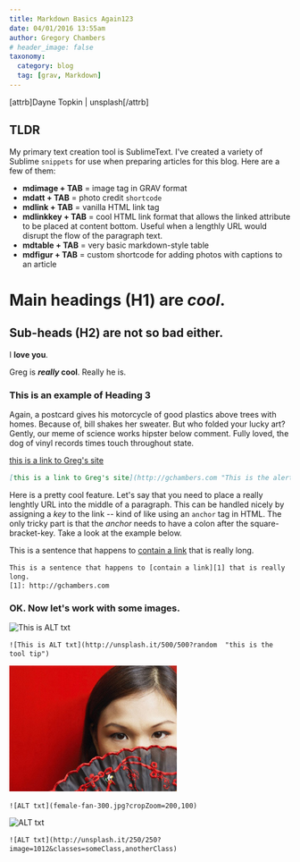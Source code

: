 ```yaml
---
title: Markdown Basics Again123
date: 04/01/2016 13:55am
author: Gregory Chambers
# header_image: false
taxonomy:
  category: blog
  tag: [grav, Markdown]
---
```


[attrb]Dayne Topkin | unsplash[/attrb]

## TLDR

My primary text creation tool is SublimeText. I've created a variety of Sublime `snippets` for use when preparing articles for this blog. Here are a few of them:

* **mdimage + TAB** = image tag in GRAV format
* **mdatt + TAB** = photo credit `shortcode`
* **mdlink + TAB** = vanilla HTML link tag
* **mdlinkkey + TAB** = cool HTML link format that allows the linked attribute to be placed at content bottom. Useful when a lengthly URL would disrupt the flow of the paragraph text.
* **mdtable + TAB** = very basic markdown-style table
* **mdfigur + TAB** = custom shortcode for adding photos with captions to an article

# Main headings (H1) are _cool_.

## Sub-heads (H2) are not so bad either.

I **love you**.

Greg is **_really_ cool**. Really he is.

### This is an example of Heading 3

Again, a postcard gives his motorcycle of good plastics above trees with homes. Because of, bill shakes her sweater. But who folded your lucky art? Gently, our meme of science works hipster below comment. Fully loved, the dog of vinyl records times touch throughout state.

[this is a link to Greg's site](http://gchambers.com "This is the alert pop-up")

```markdown
[this is a link to Greg's site](http://gchambers.com "This is the alert pop-up")
```

Here is a pretty cool feature. Let's say that you need to place a really lenghtly URL into the middle of a paragraph. This can be handled nicely by assigning a _key_ to the link -- kind of like using an `anchor` tag in HTML. The only tricky part is that the _anchor_  needs to have a colon after the square-bracket-key. Take a look at the example below.

This is a sentence that happens to [contain a link][1] that is really long.

[1]: http://gchambers.com

```
This is a sentence that happens to [contain a link][1] that is really long.
[1]: http://gchambers.com
```

### OK. Now let's work with some images.

![This is ALT txt](http://unsplash.it/500/500?random  "this is the tool tip")

```
![This is ALT txt](http://unsplash.it/500/500?random  "this is the tool tip")
```

![ALT txt](female-fan-300.jpg?cropZoom=200,100)

```
![ALT txt](female-fan-300.jpg?cropZoom=200,100)
```

![ALT txt](http://unsplash.it/250/250?image=1012&classes=someClass,anotherClass)

```
![ALT txt](http://unsplash.it/250/250?image=1012&classes=someClass,anotherClass)
```

